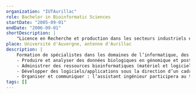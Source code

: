 ```yaml
---
organization: "IUTAurillac"
role: Bachelor in Bioinformatic Sciences
startDate: "2005-09-01"
endDate: "2006-09-01"
shortDescription: |
    "Licence en Recherche et production dans les secteurs industriels et publics liés aux biotechnologies, à la génomique (fonctionnelle et structurale), la pharmacologie, la biologie, les analyses médicales et vétérinaires, la police scientifique…"
place: Université d'Auvergne, antenne d'Aurillac
description: |
    Formation de spécialistes dans les domaines de l’informatique, des outils d’analyse et de la modélisation dédiés à la biologie afin de :
    - Produire et analyser des données biologiques en génomique et post-génomique (transcriptome, protéome, métabolome…) et d’extraire les informations pertinentes des données provenant des techniques Haut Débit (Biopuces à ADN, etc).
    - Administrer des ressources bioinformatiques (matériel et logiciels bioinformatiques, internet, intranet, bases de données on line, etc.).
    - Développer des logiciels/applications sous la direction d’un cadre ou chercheur en biologie (applications bioinformatiques à façon, chaînage de logiciels, interface Homme-Machine…).
    - Organiser et communiquer : l’assistant ingénieur participera au travail d’une équipe, échangera des informations scientifiques et techniques.
tags: []
---
```








